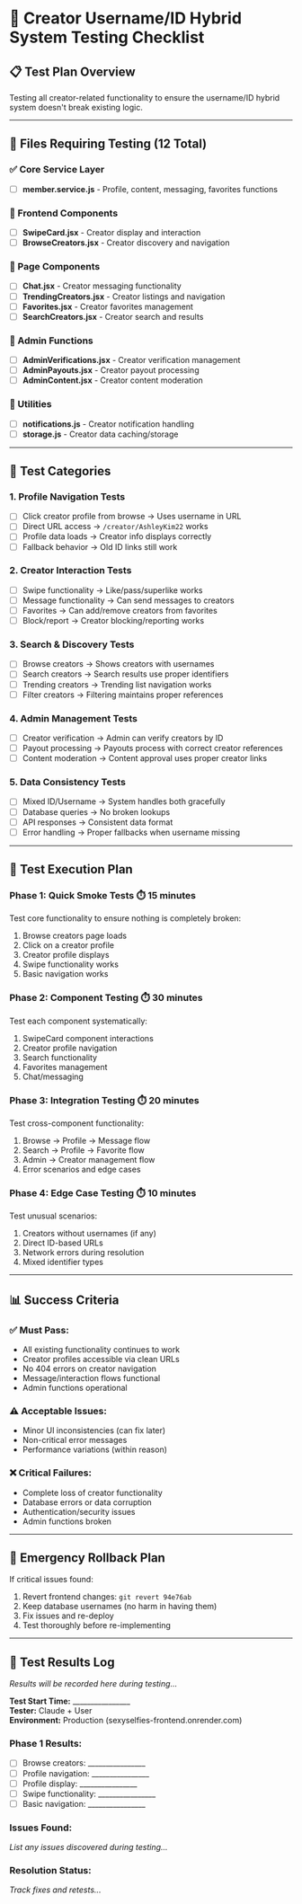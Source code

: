 # 🧪 Creator Username/ID Hybrid System Testing Checklist

## 📋 **Test Plan Overview**
Testing all creator-related functionality to ensure the username/ID hybrid system doesn't break existing logic.

---

## 🎯 **Files Requiring Testing (12 Total)**

### **✅ Core Service Layer**
- [ ] **member.service.js** - Profile, content, messaging, favorites functions

### **🎨 Frontend Components** 
- [ ] **SwipeCard.jsx** - Creator display and interaction
- [ ] **BrowseCreators.jsx** - Creator discovery and navigation

### **📱 Page Components**
- [ ] **Chat.jsx** - Creator messaging functionality
- [ ] **TrendingCreators.jsx** - Creator listings and navigation
- [ ] **Favorites.jsx** - Creator favorites management  
- [ ] **SearchCreators.jsx** - Creator search and results

### **👑 Admin Functions**
- [ ] **AdminVerifications.jsx** - Creator verification management
- [ ] **AdminPayouts.jsx** - Creator payout processing
- [ ] **AdminContent.jsx** - Creator content moderation

### **🔧 Utilities**
- [ ] **notifications.js** - Creator notification handling
- [ ] **storage.js** - Creator data caching/storage

---

## 🧪 **Test Categories**

### **1. Profile Navigation Tests**
- [ ] Click creator profile from browse → Uses username in URL
- [ ] Direct URL access → `/creator/AshleyKim22` works
- [ ] Profile data loads → Creator info displays correctly
- [ ] Fallback behavior → Old ID links still work

### **2. Creator Interaction Tests**
- [ ] Swipe functionality → Like/pass/superlike works
- [ ] Message functionality → Can send messages to creators
- [ ] Favorites → Can add/remove creators from favorites
- [ ] Block/report → Creator blocking/reporting works

### **3. Search & Discovery Tests**  
- [ ] Browse creators → Shows creators with usernames
- [ ] Search creators → Search results use proper identifiers
- [ ] Trending creators → Trending list navigation works
- [ ] Filter creators → Filtering maintains proper references

### **4. Admin Management Tests**
- [ ] Creator verification → Admin can verify creators by ID
- [ ] Payout processing → Payouts process with correct creator references  
- [ ] Content moderation → Content approval uses proper creator links

### **5. Data Consistency Tests**
- [ ] Mixed ID/Username → System handles both gracefully
- [ ] Database queries → No broken lookups
- [ ] API responses → Consistent data format
- [ ] Error handling → Proper fallbacks when username missing

---

## 🔧 **Test Execution Plan**

### **Phase 1: Quick Smoke Tests** ⏱️ 15 minutes
Test core functionality to ensure nothing is completely broken:
1. Browse creators page loads
2. Click on a creator profile 
3. Creator profile displays
4. Swipe functionality works
5. Basic navigation works

### **Phase 2: Component Testing** ⏱️ 30 minutes  
Test each component systematically:
1. SwipeCard component interactions
2. Creator profile navigation
3. Search functionality
4. Favorites management
5. Chat/messaging

### **Phase 3: Integration Testing** ⏱️ 20 minutes
Test cross-component functionality:
1. Browse → Profile → Message flow
2. Search → Profile → Favorite flow  
3. Admin → Creator management flow
4. Error scenarios and edge cases

### **Phase 4: Edge Case Testing** ⏱️ 10 minutes
Test unusual scenarios:
1. Creators without usernames (if any)
2. Direct ID-based URLs
3. Network errors during resolution
4. Mixed identifier types

---

## 📊 **Success Criteria**

### **✅ Must Pass:**
- All existing functionality continues to work
- Creator profiles accessible via clean URLs
- No 404 errors on creator navigation
- Message/interaction flows functional
- Admin functions operational

### **⚠️ Acceptable Issues:**
- Minor UI inconsistencies (can fix later)
- Non-critical error messages
- Performance variations (within reason)

### **❌ Critical Failures:**
- Complete loss of creator functionality
- Database errors or data corruption
- Authentication/security issues
- Admin functions broken

---

## 🚨 **Emergency Rollback Plan**
If critical issues found:
1. Revert frontend changes: `git revert 94e76ab`
2. Keep database usernames (no harm in having them)
3. Fix issues and re-deploy
4. Test thoroughly before re-implementing

---

## 📝 **Test Results Log**
*Results will be recorded here during testing...*

**Test Start Time:** ________________  
**Tester:** Claude + User  
**Environment:** Production (sexyselfies-frontend.onrender.com)

### Phase 1 Results:
- [ ] Browse creators: ________________
- [ ] Profile navigation: ________________  
- [ ] Profile display: ________________
- [ ] Swipe functionality: ________________
- [ ] Basic navigation: ________________

### Issues Found:
*List any issues discovered during testing...*

### Resolution Status:
*Track fixes and retests...*